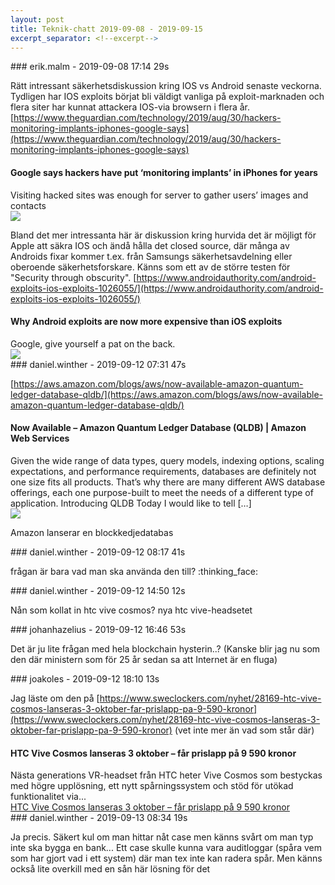 ```yaml
---
layout: post
title: Teknik-chatt 2019-09-08 - 2019-09-15
excerpt_separator: <!--excerpt-->
---
```

<section class="message" markdown="1">
### erik.malm - 2019-09-08 17:14 29s

Rätt intressant säkerhetsdiskussion kring IOS vs Android senaste veckorna. Tydligen har IOS exploits börjat bli väldigt vanliga på exploit-marknaden och flera siter har kunnat attackera IOS-via browsern i flera år.
[https://www.theguardian.com/technology/2019/aug/30/hackers-monitoring-implants-iphones-google-says](https://www.theguardian.com/technology/2019/aug/30/hackers-monitoring-implants-iphones-google-says)

<div class="attachment"><h4>Google says hackers have put ‘monitoring implants’ in iPhones for years</h4><div class="text">Visiting hacked sites was enough for server to gather users’ images and contacts</div>
<a href="https://www.theguardian.com/technology/2019/aug/30/hackers-monitoring-implants-iphones-google-says"><img src="https://i.guim.co.uk/img/media/7437f5794951091d34c0edd1f392a2c745095934/0_0_3990_2394/master/3990.jpg?width=1200&height=630&quality=85&auto=format&fit=crop&overlay-align=bottom%2Cleft&overlay-width=100p&overlay-base64=L2ltZy9zdGF0aWMvb3ZlcmxheXMvdGctZGVmYXVsdC5wbmc&enable=upscale&s=ae082cc489e72457af90f81e29d51f52" fallback="Google says hackers have put ‘monitoring implants’ in iPhones for years"/></a></div>
    
Bland det mer intressanta här är diskussion kring hurvida det är möjligt för Apple att säkra IOS och ändå hålla det closed source, där många av Androids fixar kommer t.ex. från Samsungs säkerhetsavdelning eller oberoende säkerhetsforskare.
Känns som ett av de större testen för "Security through obscurity".
[https://www.androidauthority.com/android-exploits-ios-exploits-1026055/](https://www.androidauthority.com/android-exploits-ios-exploits-1026055/)

<div class="attachment"><h4>Why Android exploits are now more expensive than iOS exploits</h4><div class="text">Google, give yourself a pat on the back.</div>
<a href="https://www.androidauthority.com/android-exploits-ios-exploits-1026055/"><img src="https://cdn57.androidauthority.net/wp-content/uploads/2019/01/security-protection-anti-virus-software-60504-920x470.jpeg" fallback="Why Android exploits are now more expensive than iOS exploits"/></a></div>
    
</section>
<section class="message" markdown="1">
### daniel.winther - 2019-09-12 07:31 47s

[https://aws.amazon.com/blogs/aws/now-available-amazon-quantum-ledger-database-qldb/](https://aws.amazon.com/blogs/aws/now-available-amazon-quantum-ledger-database-qldb/)

<div class="attachment"><h4>Now Available – Amazon Quantum Ledger Database (QLDB) | Amazon Web Services</h4><div class="text">Given the wide range of data types, query models, indexing options, scaling expectations, and performance requirements, databases are definitely not one size fits all products. That’s why there are many different AWS database offerings, each one purpose-built to meet the needs of a different type of application. Introducing QLDB Today I would like to tell […]</div>
<a href="https://aws.amazon.com/blogs/aws/now-available-amazon-quantum-ledger-database-qldb/"><img src="https://d2908q01vomqb2.cloudfront.net/da4b9237bacccdf19c0760cab7aec4a8359010b0/2019/09/09/qldb_blob_2.png" fallback="Now Available – Amazon Quantum Ledger Database (QLDB) | Amazon Web Services"/></a></div>
    
Amazon lanserar en blockkedjedatabas
</section>
<section class="message" markdown="1">
### daniel.winther - 2019-09-12 08:17 41s

frågan är bara vad man ska använda den till? :thinking_face:
</section>
<section class="message" markdown="1">
### daniel.winther - 2019-09-12 14:50 12s

Nån som kollat in htc vive cosmos? nya htc vive-headsetet
</section>
<section class="message" markdown="1">
### johanhazelius - 2019-09-12 16:46 53s

Det är ju lite frågan med hela blockchain hysterin..? (Kanske blir jag nu som den där ministern som för 25 år sedan sa att Internet är en fluga)
</section>
<section class="message" markdown="1">
### joakoles - 2019-09-12 18:10 13s

Jag läste om den på [https://www.sweclockers.com/nyhet/28169-htc-vive-cosmos-lanseras-3-oktober-far-prislapp-pa-9-590-kronor](https://www.sweclockers.com/nyhet/28169-htc-vive-cosmos-lanseras-3-oktober-far-prislapp-pa-9-590-kronor) (vet inte mer än vad som står där)

<div class="attachment"><h4>HTC Vive Cosmos lanseras 3 oktober – får prislapp på 9 590 kronor</h4><div class="text">Nästa generations VR-headset från HTC heter Vive Cosmos som bestyckas med högre upplösning, ett nytt spårningssystem och stöd för utökad funktionalitet via...</div>
<a href="https://www.sweclockers.com/nyhet/28169-htc-vive-cosmos-lanseras-3-oktober-far-prislapp-pa-9-590-kronor">HTC Vive Cosmos lanseras 3 oktober – får prislapp på 9 590 kronor</a></div>
    
</section>
<section class="message" markdown="1">
### daniel.winther - 2019-09-13 08:34 19s

Ja precis. Säkert kul om man hittar nåt case men känns svårt om man typ inte ska bygga en bank...
Ett case skulle kunna vara auditloggar (spåra vem som har gjort vad i ett system) där man tex inte kan radera spår. Men känns också lite overkill med en sån här lösning för det

<!--excerpt-->
</section>